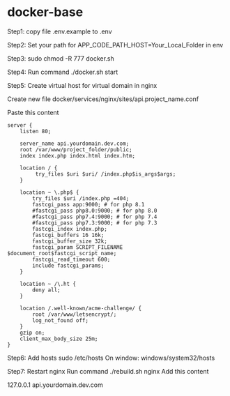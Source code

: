 # docker-base

Step1: copy file .env.example to .env

Step2: Set your path for APP_CODE_PATH_HOST=Your_Local_Folder in env

Step3: sudo chmod -R 777 docker.sh

Step4: Run command ./docker.sh start 

Step5: Create virtual host for virtual domain in nginx

Create new file docker/services/nginx/sites/api.project_name.conf

Paste this content

```
server {
    listen 80;

    server_name api.yourdomain.dev.com;
    root /var/www/project_folder/public;
    index index.php index.html index.htm;

    location / {
         try_files $uri $uri/ /index.php$is_args$args;
    }

    location ~ \.php$ {
        try_files $uri /index.php =404;
        fastcgi_pass app:9000; # for php 8.1
        #fastcgi_pass php8.0:9000; # for php 8.0
        #fastcgi_pass php7.4:9000; # for php 7.4
        #fastcgi_pass php7.3:9000; # for php 7.3
        fastcgi_index index.php;
        fastcgi_buffers 16 16k;
        fastcgi_buffer_size 32k;
        fastcgi_param SCRIPT_FILENAME $document_root$fastcgi_script_name;
        fastcgi_read_timeout 600;
        include fastcgi_params;
    }

    location ~ /\.ht {
        deny all;
    }

    location /.well-known/acme-challenge/ {
        root /var/www/letsencrypt/;
        log_not_found off;
    }
    gzip on;    
    client_max_body_size 25m;
}

```

Step6: Add hosts
sudo /etc/hosts 
On window: windows/system32/hosts 

Step7: Restart nginx
Run command ./rebuild.sh nginx
Add this content 

127.0.0.1 api.yourdomain.dev.com




